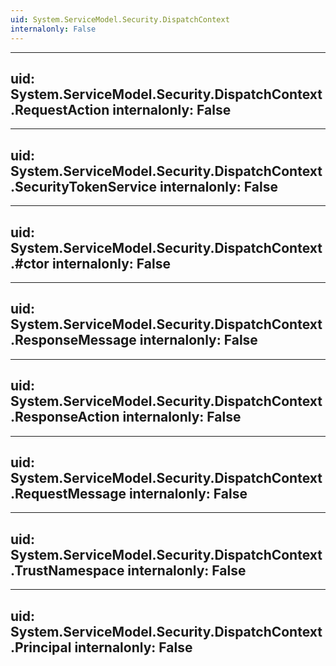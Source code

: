 ```yaml
---
uid: System.ServiceModel.Security.DispatchContext
internalonly: False
---
```


---
uid: System.ServiceModel.Security.DispatchContext.RequestAction
internalonly: False
---

---
uid: System.ServiceModel.Security.DispatchContext.SecurityTokenService
internalonly: False
---

---
uid: System.ServiceModel.Security.DispatchContext.#ctor
internalonly: False
---

---
uid: System.ServiceModel.Security.DispatchContext.ResponseMessage
internalonly: False
---

---
uid: System.ServiceModel.Security.DispatchContext.ResponseAction
internalonly: False
---

---
uid: System.ServiceModel.Security.DispatchContext.RequestMessage
internalonly: False
---

---
uid: System.ServiceModel.Security.DispatchContext.TrustNamespace
internalonly: False
---

---
uid: System.ServiceModel.Security.DispatchContext.Principal
internalonly: False
---
